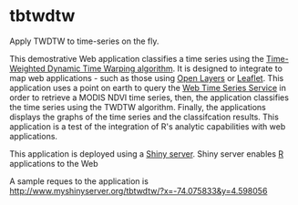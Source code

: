 # tbtwdtw
Apply TWDTW to time-series on the fly.

This demostrative Web application classifies a time series using the <a href="https://cran.r-project.org/web/packages/dtwSat/vignettes/applying_twdtw.pdf">Time-Weighted Dynamic Time Warping algorithm</a>. It is designed to integrate to map web applications - such as those using <a href="http://openlayers.org/">Open Layers</a> or <a href="http://leafletjs.com/">Leaflet</a>. This application uses a point on earth to query the <a href="http://github.com/e-sensing/tws/">Web Time Series Service</a> in order to retrieve a MODIS NDVI time series, then, the application classifies the time series using the TWDTW algorithm. Finally, the applications displays the graphs of the time series and the classifcation results. This application is a test of the integration of R's analytic capabilities with web applications.

This application is deployed using a <a href="https://www.rstudio.com/products/shiny/shiny-server/">Shiny server</a>. Shiny server enables <a href="https://cran.r-project.org/">R</a> applications to the Web 

A sample reques to the application is http://www.myshinyserver.org/tbtwdtw/?x=-74.075833&y=4.598056

